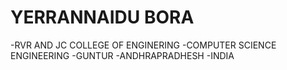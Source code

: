 # YERRANNAIDU BORA
-RVR AND JC COLLEGE OF ENGINERING
-COMPUTER SCIENCE ENGINEERING
-GUNTUR
-ANDHRAPRADHESH
-INDIA
